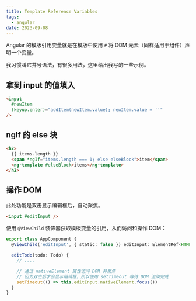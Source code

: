 ```yaml
---
title: Template Reference Variables
tags:
  - angular
date: 2023-09-08
---
```


Angular 的模版引用变量就是在模版中使用 `#` 将 DOM 元素（同样适用于组件）声明一个变量。

我习惯叫它井号语法，有很多用法，这里给出我写的一些示例。

## 拿到 input 的值填入

```html
<input 
  #newItem
  (keyup.enter)="addItem(newItem.value); newItem.value = ''"
/>
```

## ngIf 的 else 块

```html
<h2>
  {{ items.length }}
  <span *ngIf="items.length === 1; else elseBlock">item</span>
  <ng-template #elseBlock>items</ng-template>
</h2>
```

## 操作 DOM

此处功能是双击显示编辑框后，自动聚焦。

```html
<input #editInput />
```

使用 `@ViewChild` 装饰器获取模版变量的引用，从而访问和操作 DOM：

```ts
export class AppComponent {
  @ViewChild('editInput', { static: false }) editInput: ElementRef<HTMLInputElement>

  editTodo(todo: Todo) {
    // ....

    // 通过 nativeElement 属性访问 DOM 并聚焦
    // 因为双击后才会显示编辑框，所以使用 setTimeout 等待 DOM 渲染完成
    setTimeout(() => this.editInput.nativeElement.focus())
  }
}
```
